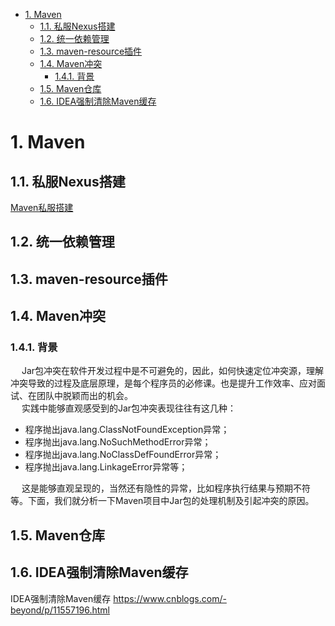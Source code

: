 
<!-- TOC -->

- [1. Maven](#1-maven)
    - [1.1. 私服Nexus搭建](#11-私服nexus搭建)
    - [1.2. 统一依赖管理](#12-统一依赖管理)
    - [1.3. maven-resource插件](#13-maven-resource插件)
    - [1.4. Maven冲突](#14-maven冲突)
        - [1.4.1. 背景](#141-背景)
    - [1.5. Maven仓库](#15-maven仓库)
    - [1.6. IDEA强制清除Maven缓存](#16-idea强制清除maven缓存)

<!-- /TOC -->


# 1. Maven
<!-- 

Maven依赖的作用域你到底用对了没有
https://mp.weixin.qq.com/s/PxC-Siyxvt3GIkzh9VKKKg

Maven打包跳过测试的三种方法
https://www.jb51.net/article/199947.htm


Maven optional(可选) 关键字
https://mp.weixin.qq.com/s?__biz=MzkwNzI0MzQ2NQ==&mid=2247488941&idx=1&sn=ed6dc21082b3bd9ea1e807ab1c1d741b&source=41#wechat_redirect

编码gbk的不可映射字符解决办法
https://mp.weixin.qq.com/s?__biz=MzUyOTk5NDQwOA==&mid=2247489673&idx=3&sn=db4ce45b21188ec3461da7d8a3e34107&source=41#wechat_redirect

-->

## 1.1. 私服Nexus搭建  
[Maven私服搭建](/docs/devAndOps/maven/Nexus.md)  


## 1.2. 统一依赖管理  
<!-- 

Spring Cloud 统一的依赖管理（dependencies）
https://zhuanlan.zhihu.com/p/484975073
-->

## 1.3. maven-resource插件  
<!-- 

https://www.jianshu.com/p/c7f81095397c#comments
https://blog.csdn.net/weixin_30896763/article/details/98988315
-->



## 1.4. Maven冲突

<!-- 

Maven 依赖管理
什么情况下会出现依赖冲突？出现依赖冲突常见的异常有哪些？怎么及时发现项目中的依赖冲突？出现依赖冲突具体要怎么解决？

查看依赖相关：
maven项目重复依赖检测，并解决冲突jar
https://blog.csdn.net/ChinaMuZhe/article/details/80407365
maven项目查看依赖树
https://blog.csdn.net/lzufeng/article/details/96857504
Maven检查存储库中的更新依赖关系？
https://cloud.tencent.com/developer/ask/52155
使用maven命令来分析jar包之间的依赖关系
https://www.cnblogs.com/duoshou/articles/7885630.html

maven解决冲突不仅一种途径。



Java依赖冲突高效解决之道 
https://mp.weixin.qq.com/s/0G5kLzz8Mtwf2hchB8ba7A
***高手解决 Maven Jar 包冲突是有技巧的 
https://mp.weixin.qq.com/s/Eu2SmJKC7LLkk9DnGzyM6w

一次Maven依赖冲突采坑，把依赖调解、类加载彻底整明白了
https://mp.weixin.qq.com/s/svXBS-D-GFlbMar6u9gdsA

解决Maven依赖冲突的好帮手，这款IDEA插件了解一下？ 
https://mp.weixin.qq.com/s/ueK8XgmzdlcH-CsKH8o33A


Maven中的-D（Properties属性）和-P（Profiles配置文件）
https://blog.csdn.net/yy193728/article/details/72847122

-->

### 1.4.1. 背景
&emsp; Jar包冲突在软件开发过程中是不可避免的，因此，如何快速定位冲突源，理解冲突导致的过程及底层原理，是每个程序员的必修课。也是提升工作效率、应对面试、在团队中脱颖而出的机会。  
&emsp; 实践中能够直观感受到的Jar包冲突表现往往有这几种：  

* 程序抛出java.lang.ClassNotFoundException异常；
* 程序抛出java.lang.NoSuchMethodError异常；
* 程序抛出java.lang.NoClassDefFoundError异常；
* 程序抛出java.lang.LinkageError异常等；

&emsp; 这是能够直观呈现的，当然还有隐性的异常，比如程序执行结果与预期不符等。下面，我们就分析一下Maven项目中Jar包的处理机制及引起冲突的原因。  


## 1.5. Maven仓库
<!-- 

****maven配置多仓库的方法
https://mp.weixin.qq.com/s/_Of9mGw2Lcm-DnJ_10Nz6g
https://www.cnblogs.com/hepengju/p/11610451.html
-->


## 1.6. IDEA强制清除Maven缓存  
IDEA强制清除Maven缓存
https://www.cnblogs.com/-beyond/p/11557196.html

